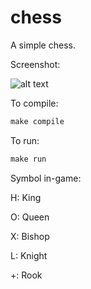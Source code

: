 # chess

A simple chess.

Screenshot:

![alt text](http://i.imgur.com/IXqpGNY.png "Screenshot")

To compile:
```javascript
make compile
```

To run:
```javascript
make run
```

Symbol in-game:

H: King

O: Queen

X: Bishop

L: Knight

+: Rook